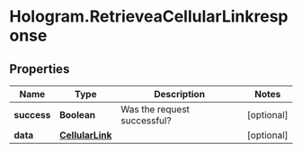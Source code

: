 # Hologram.RetrieveaCellularLinkresponse

## Properties
Name | Type | Description | Notes
------------ | ------------- | ------------- | -------------
**success** | **Boolean** | Was the request successful? | [optional] 
**data** | [**CellularLink**](CellularLink.md) |  | [optional] 


